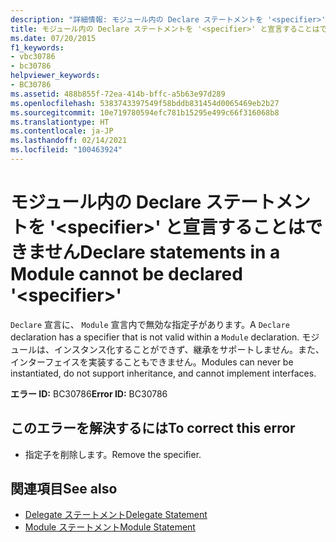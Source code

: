 ```yaml
---
description: "詳細情報: モジュール内の Declare ステートメントを '<specifier>' と宣言することはできません"
title: モジュール内の Declare ステートメントを '<specifier>' と宣言することはできません
ms.date: 07/20/2015
f1_keywords:
- vbc30786
- bc30786
helpviewer_keywords:
- BC30786
ms.assetid: 488b855f-72ea-414b-bffc-a5b63e97d289
ms.openlocfilehash: 5383743397549f58bddb831454d0065469eb2b27
ms.sourcegitcommit: 10e719780594efc781b15295e499c66f316068b8
ms.translationtype: HT
ms.contentlocale: ja-JP
ms.lasthandoff: 02/14/2021
ms.locfileid: "100463924"
---
```

# <a name="declare-statements-in-a-module-cannot-be-declared-specifier"></a><span data-ttu-id="372f3-103">モジュール内の Declare ステートメントを '\<specifier>' と宣言することはできません</span><span class="sxs-lookup"><span data-stu-id="372f3-103">Declare statements in a Module cannot be declared '\<specifier>'</span></span>

<span data-ttu-id="372f3-104">`Declare` 宣言に、 `Module` 宣言内で無効な指定子があります。</span><span class="sxs-lookup"><span data-stu-id="372f3-104">A `Declare` declaration has a specifier that is not valid within a `Module` declaration.</span></span> <span data-ttu-id="372f3-105">モジュールは、インスタンス化することができず、継承をサポートしません。また、インターフェイスを実装することもできません。</span><span class="sxs-lookup"><span data-stu-id="372f3-105">Modules can never be instantiated, do not support inheritance, and cannot implement interfaces.</span></span>  
  
 <span data-ttu-id="372f3-106">**エラー ID:** BC30786</span><span class="sxs-lookup"><span data-stu-id="372f3-106">**Error ID:** BC30786</span></span>  
  
## <a name="to-correct-this-error"></a><span data-ttu-id="372f3-107">このエラーを解決するには</span><span class="sxs-lookup"><span data-stu-id="372f3-107">To correct this error</span></span>  
  
- <span data-ttu-id="372f3-108">指定子を削除します。</span><span class="sxs-lookup"><span data-stu-id="372f3-108">Remove the specifier.</span></span>  
  
## <a name="see-also"></a><span data-ttu-id="372f3-109">関連項目</span><span class="sxs-lookup"><span data-stu-id="372f3-109">See also</span></span>

- [<span data-ttu-id="372f3-110">Delegate ステートメント</span><span class="sxs-lookup"><span data-stu-id="372f3-110">Delegate Statement</span></span>](../language-reference/statements/delegate-statement.md)
- [<span data-ttu-id="372f3-111">Module ステートメント</span><span class="sxs-lookup"><span data-stu-id="372f3-111">Module Statement</span></span>](../language-reference/statements/module-statement.md)
